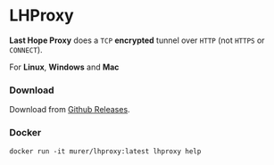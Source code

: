 # LHProxy

**Last Hope Proxy** does a ``TCP`` **encrypted** tunnel over ``HTTP`` (not ``HTTPS`` or ``CONNECT``).

For **Linux**, **Windows** and **Mac**

### Download

Download from <a href="https://github.com/murer/lhproxy/releases">Github Releases</a>.

### Docker

```shell
docker run -it murer/lhproxy:latest lhproxy help
```
